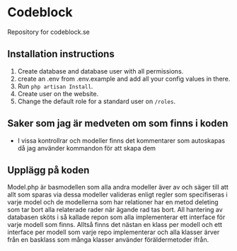 Codeblock
=========
Repository for codeblock.se

## Installation instructions
1. Create database and database user with all permissions.
2. create an .env from .env.example and add all your config values in there.
3. Run `php artisan Install`.
4. Create user on the website.
5. Change the default role for a standard user on `/roles`. 

## Saker som jag är medveten om som finns i koden
* I vissa kontrollrar och modeller finns det kommentarer som autoskapas då jag använder kommandon för att skapa dem

## Upplägg på koden
Model.php är basmodellen som alla andra modeller äver av och säger till att allt som sparas via dessa modeller valideras enligt regler som specifiseras i varje model och de modellerna som har relationer har en metod deleting som tar bort alla relaterade rader när ägande rad tas bort.
All hantering av databasen sköts i så kallade repon som alla implementerar ett interface för varje modell som finns. Alltså finns det nästan en klass per modell och ett interface per modell som varje repo implementerar och alla klasser ärver från en basklass som många klasser använder föräldermetoder ifrån.
